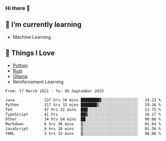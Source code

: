 ### Hi there 👋
<!-- ## About Me -->

## 🌱 I’m currently learning
- Machine Learning

## 🥰 Things I Love
- [Python](https://www.python.org/) 
- [Rust](https://www.rust-lang.org/)
- [Ollama](https://ollama.com)
- Reinforcement Learning

<!--START_SECTION:waka-->

```txt
From: 17 March 2021 - To: 05 September 2025

Java             137 hrs 34 mins ████████▓░░░░░░░░░░░░░░░░   34.13 %
Python           117 hrs 33 mins ███████▒░░░░░░░░░░░░░░░░░   29.16 %
TeX              47 hrs 22 mins  ███░░░░░░░░░░░░░░░░░░░░░░   11.75 %
TypeScript       41 hrs          ██▓░░░░░░░░░░░░░░░░░░░░░░   10.17 %
Other            34 hrs 54 mins  ██░░░░░░░░░░░░░░░░░░░░░░░   08.66 %
Markdown         6 hrs 36 mins   ▒░░░░░░░░░░░░░░░░░░░░░░░░   01.64 %
JavaScript       6 hrs 16 mins   ▒░░░░░░░░░░░░░░░░░░░░░░░░   01.56 %
YAML             3 hrs 32 mins   ▒░░░░░░░░░░░░░░░░░░░░░░░░   00.88 %
```

<!--END_SECTION:waka-->

<!--
**CharlesC03/CharlesC03** is a ✨ _special_ ✨ repository because its `README.md` (this file) appears on your GitHub profile.

Here are some ideas to get you started:

- 🔭 I’m currently working on ...
- 🌱 I’m currently learning ...
- 👯 I’m looking to collaborate on ...
- 🤔 I’m looking for help with ...
- 💬 Ask me about ...
- 📫 How to reach me: ...
- 😄 Pronouns: ...
- ⚡ Fun fact: ...
-->
